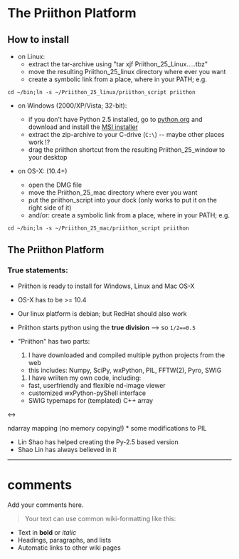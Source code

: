 # The Priithon Platform #

## How to install ##

  * on Linux:
    * extract the tar-archive using "tar xjf Priithon\_25\_Linux.....tbz"
    * move the resulting Priithon\_25\_linux directory where ever you want
    * create a symbolic link from a place, where in your PATH; e.g.
```
cd ~/bin;ln -s ~/Priithon_25_linux/priithon_script priithon
```

  * on Windows (2000/XP/Vista; 32-bit):
    * if you don't have Python 2.5 installed, go to [python.org](http://www.python.org/download/releases/2.5.2/) and download and install the [MSI installer](http://www.python.org/ftp/python/2.5.2/python-2.5.2.msi)
    * extract the zip-archive to your C-drive (`C:\`) -- maybe other places work !?
    * drag the priithon shortcut from the resulting Priithon\_25\_window to your desktop

  * on OS-X:  (10.4+)
    * open the DMG file
    * move the Priithon\_25\_mac directory where ever you want
    * put the priithon\_script into your dock (only works to put it on the right side of it)
    * and/or: create a symbolic link from a place, where in your PATH; e.g.
```
cd ~/bin;ln -s ~/Priithon_25_mac/priithon_script priithon
```


## The Priithon Platform ##

### True statements: ###
  * Priithon is ready to install for Windows, Linux and Mac OS-X
  * OS-X has to be >= 10.4
  * Our linux platform is debian; but RedHat should also work

  * Priithon starts python using the **true division** --> so `1/2==0.5`
  * "Priithon" has two parts:
    1. I have downloaded and compiled multiple python projects from the web
      * this includes: Numpy, SciPy, wxPython, PIL, FFTW(2), Pyro, SWIG
    1. I have wriiten my own code, including:
      * fast, userfriendly and flexible nd-image viewer
      * customized wxPython-pyShell interface
      * SWIG typemaps for (templated) C++ array 

&lt;-&gt;

 ndarray mapping (no memory copying!)
      * some modifications to PIL

  * Lin Shao has helped creating the Py-2.5 based version
  * Shao Lin has always believed in it



---

# comments #

Add your comments here.
> Your text can use common wiki-formatting like this:
  * Text in **bold** or _italic_
  * Headings, paragraphs, and lists
  * Automatic links to other wiki pages